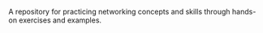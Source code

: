 A repository for practicing networking concepts and skills through hands-on exercises and examples.
